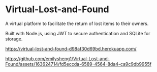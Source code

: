 # Virtual-Lost-and-Found
A virtual platform to facilitate the return of lost items to their owners. 

Built with Node.js, using JWT to secure authentication and SQLite for storage. 

https://virtual-lost-and-found-d98af30d69bd.herokuapp.com/

https://github.com/emilysheng1/Virtual-Lost-and-Found/assets/163624714/fd5eccda-6589-4564-8da4-ca9c9db9955f

